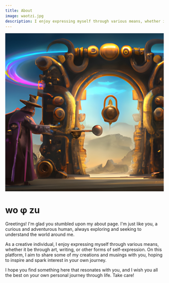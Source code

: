 ```yaml
---
title: About
image: waotzi.jpg
description: I enjoy expressing myself through various means, whether it be through art, writing, or other forms of self-expression. On this platform, I aim to share some of my creations and musings with you, hoping to inspire and spark interest in your own journey.
---
```


![waotzi](/static/waotzi.jpg)

# wo φ zu

Greetings! I'm glad you stumbled upon my about page. I'm just like you, a curious and adventurous human, always exploring and seeking to understand the world around me.

As a creative individual, I enjoy expressing myself through various means, whether it be through art, writing, or other forms of self-expression. On this platform, I aim to share some of my creations and musings with you, hoping to inspire and spark interest in your own journey.

I hope you find something here that resonates with you, and I wish you all the best on your own personal journey through life. Take care!
